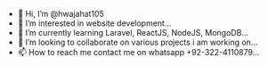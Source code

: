 - 👋 Hi, I’m @hwajahat105
- 👀 I’m interested in website development...
- 🌱 I’m currently learning Laravel, ReactJS, NodeJS, MongoDB...
- 💞️ I’m looking to collaborate on various projects i am working on...
- 📫 How to reach me contact me on whatsapp +92-322-4110879...

<!---
hwajahat105/hwajahat105 is a ✨ special ✨ repository because its `README.md` (this file) appears on your GitHub profile.
You can click the Preview link to take a look at your changes.
--->
